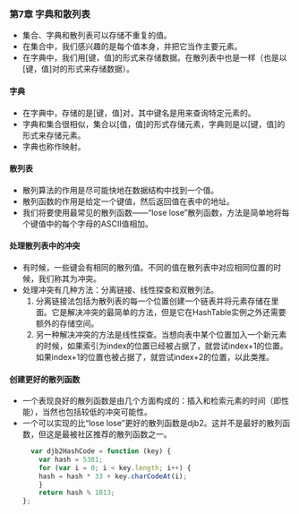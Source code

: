### 第7章 字典和散列表

* 集合、字典和散列表可以存储不重复的值。
* 在集合中，我们感兴趣的是每个值本身，并把它当作主要元素。
* 在字典中，我们用[键，值]的形式来存储数据。在散列表中也是一样（也是以[键，值]对的形式来存储数据）。

#### 字典

* 在字典中，存储的是[键，值]对，其中键名是用来查询特定元素的。
* 字典和集合很相似，集合以[值，值]的形式存储元素，字典则是以[键，值]的形式来存储元素。
* 字典也称作映射。

#### 散列表

* 散列算法的作用是尽可能快地在数据结构中找到一个值。
* 散列函数的作用是给定一个键值，然后返回值在表中的地址。
* 我们将要使用最常见的散列函数——“lose lose”散列函数，方法是简单地将每个键值中的每个字母的ASCII值相加。

#### 处理散列表中的冲突

* 有时候，一些键会有相同的散列值。不同的值在散列表中对应相同位置的时候，我们称其为冲突。
* 处理冲突有几种方法：分离链接、线性探查和双散列法。
    1. 分离链接法包括为散列表的每一个位置创建一个链表并将元素存储在里面。它是解决冲突的最简单的方法，但是它在HashTable实例之外还需要额外的存储空间。
    2. 另一种解决冲突的方法是线性探查。当想向表中某个位置加入一个新元素的时候，如果索引为index的位置已经被占据了，就尝试index+1的位置。如果index+1的位置也被占据了，就尝试index+2的位置，以此类推。

#### 创建更好的散列函数

* 一个表现良好的散列函数是由几个方面构成的：插入和检索元素的时间（即性能），当然也包括较低的冲突可能性。
* 一个可以实现的比“lose lose”更好的散列函数是djb2。这并不是最好的散列函数，但这是最被社区推荐的散列函数之一。
    ```javascript
      var djb2HashCode = function (key) {
        var hash = 5381; 
        for (var i = 0; i < key.length; i++) { 
        hash = hash * 33 + key.charCodeAt(i); 
        }
        return hash % 1013; 
    };
    ```